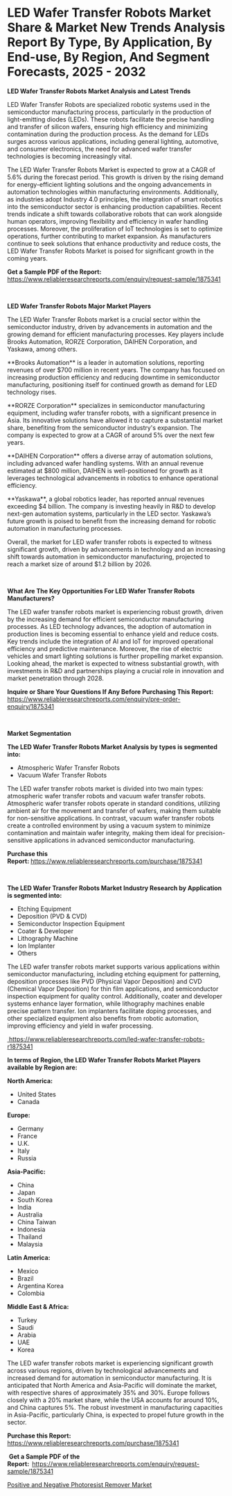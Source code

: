 <p><h1>LED Wafer Transfer Robots Market Share & Market New Trends Analysis Report By Type, By Application, By End-use, By Region, And Segment Forecasts, 2025 - 2032</h1></p><p><strong>LED Wafer Transfer Robots Market Analysis and Latest Trends</strong></p>
<p><p>LED Wafer Transfer Robots are specialized robotic systems used in the semiconductor manufacturing process, particularly in the production of light-emitting diodes (LEDs). These robots facilitate the precise handling and transfer of silicon wafers, ensuring high efficiency and minimizing contamination during the production process. As the demand for LEDs surges across various applications, including general lighting, automotive, and consumer electronics, the need for advanced wafer transfer technologies is becoming increasingly vital.</p><p>The LED Wafer Transfer Robots Market is expected to grow at a CAGR of 5.6% during the forecast period. This growth is driven by the rising demand for energy-efficient lighting solutions and the ongoing advancements in automation technologies within manufacturing environments. Additionally, as industries adopt Industry 4.0 principles, the integration of smart robotics into the semiconductor sector is enhancing production capabilities. Recent trends indicate a shift towards collaborative robots that can work alongside human operators, improving flexibility and efficiency in wafer handling processes. Moreover, the proliferation of IoT technologies is set to optimize operations, further contributing to market expansion. As manufacturers continue to seek solutions that enhance productivity and reduce costs, the LED Wafer Transfer Robots Market is poised for significant growth in the coming years.</p></p>
<p><strong>Get a Sample PDF of the Report:&nbsp;</strong> <a href="https://www.reliableresearchreports.com/enquiry/request-sample/1875341?utm_campaign=2307&utm_medium=2&utm_source=Github&utm_content=ia&utm_term=13022025&utm_id=led-wafer-transfer-robots">https://www.reliableresearchreports.com/enquiry/request-sample/1875341</a></p>
<p>&nbsp;</p>
<p><strong>LED Wafer Transfer Robots Major Market Players</strong></p>
<p><p>The LED Wafer Transfer Robots market is a crucial sector within the semiconductor industry, driven by advancements in automation and the growing demand for efficient manufacturing processes. Key players include Brooks Automation, RORZE Corporation, DAIHEN Corporation, and Yaskawa, among others.</p><p>**Brooks Automation** is a leader in automation solutions, reporting revenues of over $700 million in recent years. The company has focused on increasing production efficiency and reducing downtime in semiconductor manufacturing, positioning itself for continued growth as demand for LED technology rises.</p><p>**RORZE Corporation** specializes in semiconductor manufacturing equipment, including wafer transfer robots, with a significant presence in Asia. Its innovative solutions have allowed it to capture a substantial market share, benefiting from the semiconductor industry's expansion. The company is expected to grow at a CAGR of around 5% over the next few years.</p><p>**DAIHEN Corporation** offers a diverse array of automation solutions, including advanced wafer handling systems. With an annual revenue estimated at $800 million, DAIHEN is well-positioned for growth as it leverages technological advancements in robotics to enhance operational efficiency.</p><p>**Yaskawa**, a global robotics leader, has reported annual revenues exceeding $4 billion. The company is investing heavily in R&D to develop next-gen automation systems, particularly in the LED sector. Yaskawa’s future growth is poised to benefit from the increasing demand for robotic automation in manufacturing processes.</p><p>Overall, the market for LED wafer transfer robots is expected to witness significant growth, driven by advancements in technology and an increasing shift towards automation in semiconductor manufacturing, projected to reach a market size of around $1.2 billion by 2026.</p></p>
<p>&nbsp;</p>
<p><strong>What Are The Key Opportunities For LED Wafer Transfer Robots Manufacturers?</strong></p>
<p><p>The LED wafer transfer robots market is experiencing robust growth, driven by the increasing demand for efficient semiconductor manufacturing processes. As LED technology advances, the adoption of automation in production lines is becoming essential to enhance yield and reduce costs. Key trends include the integration of AI and IoT for improved operational efficiency and predictive maintenance. Moreover, the rise of electric vehicles and smart lighting solutions is further propelling market expansion. Looking ahead, the market is expected to witness substantial growth, with investments in R&D and partnerships playing a crucial role in innovation and market penetration through 2028.</p></p>
<p><strong>Inquire or Share Your Questions If Any Before Purchasing This Report:</strong> <a href="https://www.reliableresearchreports.com/enquiry/pre-order-enquiry/1875341?utm_campaign=2307&utm_medium=2&utm_source=Github&utm_content=ia&utm_term=13022025&utm_id=led-wafer-transfer-robots">https://www.reliableresearchreports.com/enquiry/pre-order-enquiry/1875341</a></p>
<p>&nbsp;</p>
<p><strong>Market Segmentation</strong></p>
<p><strong>The LED Wafer Transfer Robots Market Analysis by types is segmented into:</strong></p>
<p><ul><li>Atmospheric Wafer Transfer Robots</li><li>Vacuum Wafer Transfer Robots</li></ul></p>
<p><p>The LED wafer transfer robots market is divided into two main types: atmospheric wafer transfer robots and vacuum wafer transfer robots. Atmospheric wafer transfer robots operate in standard conditions, utilizing ambient air for the movement and transfer of wafers, making them suitable for non-sensitive applications. In contrast, vacuum wafer transfer robots create a controlled environment by using a vacuum system to minimize contamination and maintain wafer integrity, making them ideal for precision-sensitive applications in advanced semiconductor manufacturing.</p></p>
<p><strong>Purchase this Report:&nbsp;</strong><a href="https://www.reliableresearchreports.com/purchase/1875341?utm_campaign=2307&utm_medium=2&utm_source=Github&utm_content=ia&utm_term=13022025&utm_id=led-wafer-transfer-robots">https://www.reliableresearchreports.com/purchase/1875341</a></p>
<p>&nbsp;</p>
<p><strong>The LED Wafer Transfer Robots Market Industry Research by Application is segmented into:</strong></p>
<p><ul><li>Etching Equipment</li><li>Deposition (PVD & CVD)</li><li>Semiconductor Inspection Equipment</li><li>Coater & Developer</li><li>Lithography Machine</li><li>Ion Implanter</li><li>Others</li></ul></p>
<p><p>The LED wafer transfer robots market supports various applications within semiconductor manufacturing, including etching equipment for patterning, deposition processes like PVD (Physical Vapor Deposition) and CVD (Chemical Vapor Deposition) for thin film applications, and semiconductor inspection equipment for quality control. Additionally, coater and developer systems enhance layer formation, while lithography machines enable precise pattern transfer. Ion implanters facilitate doping processes, and other specialized equipment also benefits from robotic automation, improving efficiency and yield in wafer processing.</p></p>
<p><a href="https://www.reliableresearchreports.com/led-wafer-transfer-robots-r1875341?utm_campaign=2307&utm_medium=2&utm_source=Github&utm_content=ia&utm_term=13022025&utm_id=led-wafer-transfer-robots">&nbsp;https://www.reliableresearchreports.com/led-wafer-transfer-robots-r1875341</a></p>
<p><strong>In terms of Region, the LED Wafer Transfer Robots Market Players available by Region are:</strong></p>
<p>
    <p> <strong> North America: </strong>
        <ul>
            <li>United States</li>
            <li>Canada</li>
        </ul>
        </p> 
    <p> <strong> Europe: </strong>
        <ul>
            <li>Germany</li>
            <li>France</li>
            <li>U.K.</li>
            <li>Italy</li>
            <li>Russia</li>
        </ul>
        </p> 
    <p> <strong> Asia-Pacific: </strong>
        <ul>
            <li>China</li>
            <li>Japan</li>
            <li>South Korea</li>
            <li>India</li>
            <li>Australia</li>
            <li>China Taiwan</li>
            <li>Indonesia</li>
            <li>Thailand</li>
            <li>Malaysia</li>
        </ul>
        </p> 
    <p> <strong> Latin America: </strong>
        <ul>
            <li>Mexico</li>
            <li>Brazil</li>
            <li>Argentina Korea</li>
            <li>Colombia</li>
        </ul>
        </p> 
    <p> <strong> Middle East & Africa: </strong>
        <ul>
            <li>Turkey</li>
            <li>Saudi</li>
            <li>Arabia</li>
            <li>UAE</li>
            <li>Korea</li>
        </ul>
    </p>
    </p>
<p><p>The LED wafer transfer robots market is experiencing significant growth across various regions, driven by technological advancements and increased demand for automation in semiconductor manufacturing. It is anticipated that North America and Asia-Pacific will dominate the market, with respective shares of approximately 35% and 30%. Europe follows closely with a 20% market share, while the USA accounts for around 10%, and China captures 5%. The robust investment in manufacturing capacities in Asia-Pacific, particularly China, is expected to propel future growth in the sector.</p></p>
<p><strong>Purchase this Report: </strong><a href="https://www.reliableresearchreports.com/purchase/1875341?utm_campaign=2307&utm_medium=2&utm_source=Github&utm_content=ia&utm_term=13022025&utm_id=led-wafer-transfer-robots">https://www.reliableresearchreports.com/purchase/1875341</a></p>
<p>&nbsp;<strong>Get a Sample PDF of the Report:&nbsp;&nbsp;</strong><a href="https://www.reliableresearchreports.com/enquiry/request-sample/1875341?utm_campaign=2307&utm_medium=2&utm_source=Github&utm_content=ia&utm_term=13022025&utm_id=led-wafer-transfer-robots">https://www.reliableresearchreports.com/enquiry/request-sample/1875341</a></p>
<p><strong></strong></p>
<p><p><a href="https://github.com/ulyssacrayne00231/Market-Research-Report-List-1/blob/main/positive-and-negative-photoresist-remover-market.md?utm_campaign=2307&utm_medium=2&utm_source=Github&utm_content=ia&utm_term=13022025&utm_id=led-wafer-transfer-robots">Positive and Negative Photoresist Remover Market</a></p></p>